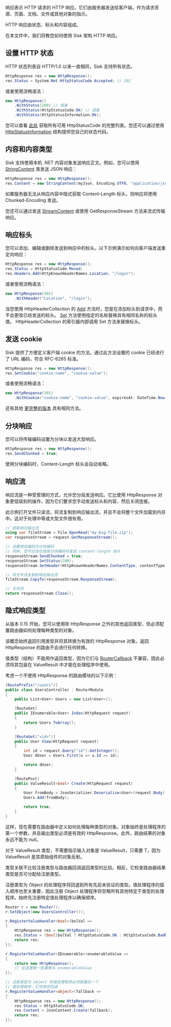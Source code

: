 响应表示 HTTP 请求的 HTTP 响应。它们由服务器发送给客户端，作为请求资源、页面、文档、文件或其他对象的指示。

HTTP 响应由状态、标头和内容组成。

在本文件中，我们将教您如何使用 Sisk 架构 HTTP 响应。

## 设置 HTTP 状态

HTTP 状态列表自 HTTP/1.0 以来一直相同，Sisk 支持所有状态。

```cs
HttpResponse res = new HttpResponse();
res.Status = System.Net.HttpStatusCode.Accepted; // 202
```

或者使用流畅语法：

```cs
new HttpResponse()
    .WithStatus(200) // 或者
    .WithStatus(HttpStatusCode.Ok) // 或者
    .WithStatus(HttpStatusInformation.Ok);
```

您可以查看 [此处](https://learn.microsoft.com/pt-br/dotnet/api/system.net.httpstatuscode) 获取所有可用 HttpStatusCode 的完整列表。您还可以通过使用 [HttpStatusInformation](/api/Sisk.Core.Http.HttpStatusInformation) 结构提供您自己的状态代码。

## 内容和内容类型

Sisk 支持使用本机 .NET 内容对象发送响应正文。例如，您可以使用 [StringContent](https://learn.microsoft.com/pt-br/dotnet/api/system.net.http.stringcontent) 类发送 JSON 响应：

```cs
HttpResponse res = new HttpResponse();
res.Content = new StringContent(myJson, Encoding.UTF8, "application/json");
```

如果服务器无法从响应内容中隐式获取 Content-Length 标头，则响应将使用 Chunked-Encoding 发送。

您还可以通过发送 [StreamContent](https://learn.microsoft.com/pt-br/dotnet/api/system.net.http.streamcontent) 或使用 GetResponseStream 方法来流式传输响应。

## 响应标头

您可以添加、编辑或删除发送到响应中的标头。以下示例演示如何向客户端发送重定向响应：

```cs
HttpResponse res = new HttpResponse();
res.Status = HttpStatusCode.Moved;
res.Headers.Add(HttpKnownHeaderNames.Location, "/login");
```

或者使用流畅语法：

```cs
new HttpResponse(301)
    .WithHeader("Location", "/login");
```

当您使用 HttpHeaderCollection 的 [Add](/api/Sisk.Core.Entity.HttpHeaderCollection.Add) 方法时，您是在添加标头到请求中，而不会更改已经发送的标头。 [Set](/api/Sisk.Core.Entity.HttpHeaderCollection.Set) 方法使用指定的名称替换具有相同名称的标头值。 HttpHeaderCollection 的索引器内部调用 Set 方法来替换标头。

## 发送 cookie

Sisk 提供了方便定义客户端 cookie 的方法。通过此方法设置的 cookie 已经进行了 URL 编码，符合 RFC-6265 标准。

```cs
HttpResponse res = new HttpResponse();
res.SetCookie("cookie-name", "cookie-value");
```

或者使用流畅语法：

```cs
new HttpResponse(301)
    .WithCookie("cookie-name", "cookie-value", expiresAt: DateTime.Now.Add(TimeSpan.FromDays(7)));
```

还有其他 [更完整的版本](/api/Sisk.Core.Http.CookieHelper.SetCookie) 具有相同方法。

## 分块响应

您可以将传输编码设置为分块以发送大型响应。

```cs
HttpResponse res = new HttpResponse();
res.SendChunked = true;
```

使用分块编码时，Content-Length 标头会自动省略。

## 响应流

响应流是一种受管理的方式，允许您分段发送响应。它比使用 HttpResponse 对象更低级别的操作，因为它们要求您手动发送标头和内容，然后关闭连接。

此示例打开文件只读流，将流复制到响应输出流，并且不会将整个文件加载到内存中。这对于处理中等或大型文件很有用。

```cs
// 获取响应输出流
using var fileStream = File.OpenRead("my-big-file.zip");
var responseStream = request.GetResponseStream();

// 设置响应编码为分块编码
// 同样，您不应该在使用分块编码时发送 content-length 标头
responseStream.SendChunked = true;
responseStream.SetStatus(200);
responseStream.SetHeader(HttpKnownHeaderNames.ContentType, contentType);

// 将文件流复制到响应输出流
fileStream.CopyTo(responseStream.ResponseStream);

// 关闭流
return responseStream.Close();
```

## 隐式响应类型

从版本 0.15 开始，您可以使用除 HttpResponse 之外的其他返回类型，但必须配置路由器如何处理每种类型的对象。

该概念始终返回引用类型并将其转换为有效的 HttpResponse 对象。返回 HttpResponse 的路由不会进行任何转换。

值类型（结构）不能用作返回类型，因为它们与 [RouterCallback](/api/Sisk.Core.Routing.RouterCallback) 不兼容，因此必须将其包装在 ValueResult 中才能在处理程序中使用。

考虑一个不使用 HttpResponse 的路由模块的以下示例：

```cs
[RoutePrefix("/users")]
public class UsersController : RouterModule
{
    public List<User> Users = new List<User>();

    [RouteGet]
    public IEnumerable<User> Index(HttpRequest request)
    {
        return Users.ToArray();
    }

    [RouteGet("<id>")]
    public User View(HttpRequest request)
    {
        int id = request.Query["id"].GetInteger();
        User dUser = Users.First(u => u.Id == id);

        return dUser;
    }

    [RoutePost]
    public ValueResult<bool> Create(HttpRequest request)
    {
        User fromBody = JsonSerializer.Deserialize<User>(request.Body)!;
        Users.Add(fromBody);

        return true;
    }
}
```

这样，现在需要在路由器中定义如何处理每种类型的对象。对象始终是处理程序的第一个参数，并且输出类型必须是有效的 HttpResponse。此外，路由结果的对象永远不能为 null。

对于 ValueResult 类型，不需要指示输入对象是 ValueResult，只需要 T，因为 ValueResult 是其原始组件的对象反射。

类型关联不比较注册类型与路由器回调返回类型的比较。相反，它检查路由器结果类型是否可分配给注册类型。

注册类型为 Object 的处理程序将回退到所有先前未验证的类型。值处理程序的插入顺序也至关重要，因此注册 Object 处理程序将忽略所有其他特定于类型的处理程序。始终先注册特定值处理程序以确保顺序。

```cs
Router r = new Router();
r.SetObject(new UsersController());

r.RegisterValueHandler<bool>(bolVal =>
{
    HttpResponse res = new HttpResponse();
    res.Status = (bool)bolVal ? HttpStatusCode.OK : HttpStatusCode.BadRequest;
    return res;
});

r.RegisterValueHandler<IEnumerable>(enumerableValue =>
{
    return new HttpResponse();
    // 在这里做一些事情与 enumerableValue
});

// 注册类型为 object 的值处理程序必须是最后一个
// 值处理程序，它将用作回退
r.RegisterValueHandler<object>(fallback =>
{
    HttpResponse res = new HttpResponse();
    res.Status = HttpStatusCode.OK;
    res.Content = JsonContent.Create(fallback);
    return res;
});
```
